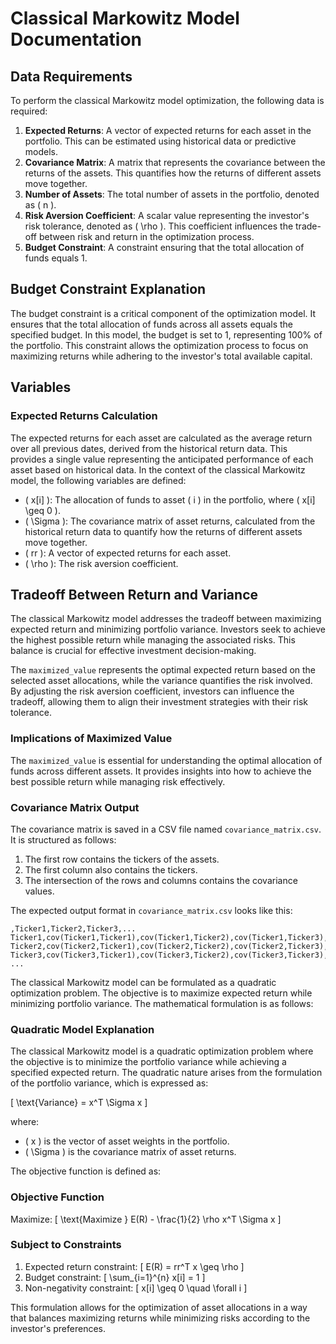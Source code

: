 # Classical Markowitz Model Documentation

## Data Requirements
To perform the classical Markowitz model optimization, the following data is required:

1. **Expected Returns**: A vector of expected returns for each asset in the portfolio. This can be estimated using historical data or predictive models.
2. **Covariance Matrix**: A matrix that represents the covariance between the returns of the assets. This quantifies how the returns of different assets move together.
3. **Number of Assets**: The total number of assets in the portfolio, denoted as \( n \).
4. **Risk Aversion Coefficient**: A scalar value representing the investor's risk tolerance, denoted as \( \rho \). This coefficient influences the trade-off between risk and return in the optimization process.
5. **Budget Constraint**: A constraint ensuring that the total allocation of funds equals 1.

## Budget Constraint Explanation
The budget constraint is a critical component of the optimization model. It ensures that the total allocation of funds across all assets equals the specified budget. In this model, the budget is set to 1, representing 100% of the portfolio. This constraint allows the optimization process to focus on maximizing returns while adhering to the investor's total available capital.

## Variables

### Expected Returns Calculation
The expected returns for each asset are calculated as the average return over all previous dates, derived from the historical return data. This provides a single value representing the anticipated performance of each asset based on historical data.
In the context of the classical Markowitz model, the following variables are defined:

- \( x[i] \): The allocation of funds to asset \( i \) in the portfolio, where \( x[i] \geq 0 \).
- \( \Sigma \): The covariance matrix of asset returns, calculated from the historical return data to quantify how the returns of different assets move together.
- \( rr \): A vector of expected returns for each asset.
- \( \rho \): The risk aversion coefficient.

## Tradeoff Between Return and Variance

The classical Markowitz model addresses the tradeoff between maximizing expected return and minimizing portfolio variance. Investors seek to achieve the highest possible return while managing the associated risks. This balance is crucial for effective investment decision-making.

The `maximized_value` represents the optimal expected return based on the selected asset allocations, while the variance quantifies the risk involved. By adjusting the risk aversion coefficient, investors can influence the tradeoff, allowing them to align their investment strategies with their risk tolerance.

### Implications of Maximized Value

The `maximized_value` is essential for understanding the optimal allocation of funds across different assets. It provides insights into how to achieve the best possible return while managing risk effectively.

### Covariance Matrix Output
The covariance matrix is saved in a CSV file named `covariance_matrix.csv`. It is structured as follows:

1. The first row contains the tickers of the assets.
2. The first column also contains the tickers.
3. The intersection of the rows and columns contains the covariance values.

The expected output format in `covariance_matrix.csv` looks like this:

```
,Ticker1,Ticker2,Ticker3,...
Ticker1,cov(Ticker1,Ticker1),cov(Ticker1,Ticker2),cov(Ticker1,Ticker3),...
Ticker2,cov(Ticker2,Ticker1),cov(Ticker2,Ticker2),cov(Ticker2,Ticker3),...
Ticker3,cov(Ticker3,Ticker1),cov(Ticker3,Ticker2),cov(Ticker3,Ticker3),...
...
```
The classical Markowitz model can be formulated as a quadratic optimization problem. The objective is to maximize expected return while minimizing portfolio variance. The mathematical formulation is as follows:

### Quadratic Model Explanation
The classical Markowitz model is a quadratic optimization problem where the objective is to minimize the portfolio variance while achieving a specified expected return. The quadratic nature arises from the formulation of the portfolio variance, which is expressed as:

\[
\text{Variance} = x^T \Sigma x
\]

where:
- \( x \) is the vector of asset weights in the portfolio.
- \( \Sigma \) is the covariance matrix of asset returns.

The objective function is defined as:

### Objective Function
Maximize:
\[
\text{Maximize } E(R) - \frac{1}{2} \rho x^T \Sigma x
\]

### Subject to Constraints
1. Expected return constraint:
\[
E(R) = rr^T x \geq \rho
\]
2. Budget constraint:
\[
\sum_{i=1}^{n} x[i] = 1
\]
3. Non-negativity constraint:
\[
x[i] \geq 0 \quad \forall i
\]

This formulation allows for the optimization of asset allocations in a way that balances maximizing returns while minimizing risks according to the investor's preferences.
